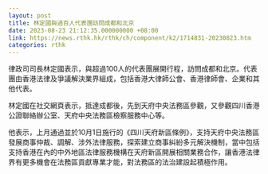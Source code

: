```yaml
---
layout: post
title: 林定國與過百人代表團訪問成都和北京
date: 2023-08-23 21:12:35.000000000 +08:00
link: https://news.rthk.hk/rthk/ch/component/k2/1714831-20230823.htm
categories: rthk
---
```


律政司司長林定國表示，與超過100人的代表團展開行程，訪問成都和北京。代表團由香港法律及爭議解決業界組成，包括香港大律師公會、香港律師會、企業和其他代表。

林定國在社交網頁表示，抵達成都後，先到天府中央法務區參觀，又參觀四川香港公證聯絡辦公室、天府中央法務區檢察服務中心等。

他表示，上月通過並於10月1日施行的《四川天府新區條例》，支持天府中央法務區發展商事仲裁、調解、涉外法律服務，探索建立商事糾紛多元解決機制，當中包括支持香港在內的中外地區法律服務機構在天府新區開展相關業務合作，讓香港法律界有更多機會在法務區貢獻專業才能，對法務區的法治建設起積極作用。
